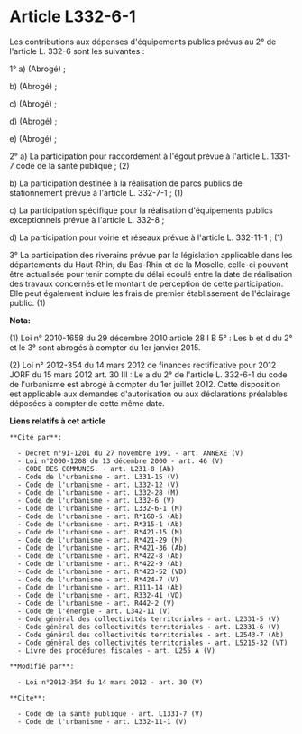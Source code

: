 # Article L332-6-1

Les contributions aux dépenses d'équipements publics prévus au 2° de l'article L. 332-6 sont les suivantes : 

1° a) (Abrogé) ; 

b) (Abrogé) ; 

c) (Abrogé) ; 

d) (Abrogé) ; 

e) (Abrogé) ; 

2° a) La participation pour raccordement à l'égout prévue à l'article L. 1331-7 code de la santé publique ; (2) 

b) La participation destinée à la réalisation de parcs publics de stationnement prévue à l'article L. 332-7-1 ; (1) 

c) La participation spécifique pour la réalisation d'équipements publics exceptionnels prévue à l'article L. 332-8 ; 

d) La participation pour voirie et réseaux prévue à l'article L. 332-11-1 ; (1) 

3° La participation des riverains prévue par la législation applicable dans les départements du Haut-Rhin, du Bas-Rhin et de
la Moselle, celle-ci pouvant être actualisée pour tenir compte du délai écoulé entre la date de réalisation des travaux
concernés et le montant de perception de cette participation. Elle peut également inclure les frais de premier établissement
de l'éclairage public. (1)

**Nota:**

(1) Loi n° 2010-1658 du 29 décembre 2010 article 28 I B 5° : Les b et d du 2° et le 3° sont abrogés à compter du 1er janvier
2015.

(2) Loi n° 2012-354 du 14 mars 2012 de finances rectificative pour 2012 JORF du 15 mars 2012 art. 30 III : Le a du 2° de
l'article L. 332-6-1 du code de l'urbanisme est abrogé à compter du 1er juillet 2012. Cette disposition est applicable aux
demandes d'autorisation ou aux déclarations préalables déposées à compter de cette même date.

**Liens relatifs à cet article**

	**Cité par**:

	  - Décret n°91-1201 du 27 novembre 1991 - art. ANNEXE (V)
	  - Loi n°2000-1208 du 13 décembre 2000 - art. 46 (V)
	  - CODE DES COMMUNES. - art. L231-8 (Ab)
	  - Code de l'urbanisme - art. L331-15 (V)
	  - Code de l'urbanisme - art. L332-12 (V)
	  - Code de l'urbanisme - art. L332-28 (M)
	  - Code de l'urbanisme - art. L332-6 (V)
	  - Code de l'urbanisme - art. L332-6-1 (M)
	  - Code de l'urbanisme - art. R*160-5 (Ab)
	  - Code de l'urbanisme - art. R*315-1 (Ab)
	  - Code de l'urbanisme - art. R*421-15 (M)
	  - Code de l'urbanisme - art. R*421-29 (M)
	  - Code de l'urbanisme - art. R*421-36 (Ab)
	  - Code de l'urbanisme - art. R*422-8 (Ab)
	  - Code de l'urbanisme - art. R*422-9 (Ab)
	  - Code de l'urbanisme - art. R*423-52 (VD)
	  - Code de l'urbanisme - art. R*424-7 (V)
	  - Code de l'urbanisme - art. R111-14 (Ab)
	  - Code de l'urbanisme - art. R332-41 (VD)
	  - Code de l'urbanisme - art. R442-2 (V)
	  - Code de l'énergie - art. L342-11 (V)
	  - Code général des collectivités territoriales - art. L2331-5 (V)
	  - Code général des collectivités territoriales - art. L2331-6 (V)
	  - Code général des collectivités territoriales - art. L2543-7 (Ab)
	  - Code général des collectivités territoriales - art. L5215-32 (VT)
	  - Livre des procédures fiscales - art. L255 A (V)

	**Modifié par**:

	  - Loi n°2012-354 du 14 mars 2012 - art. 30 (V)

	**Cite**:

	  - Code de la santé publique - art. L1331-7 (V)
	  - Code de l'urbanisme - art. L332-11-1 (V)
